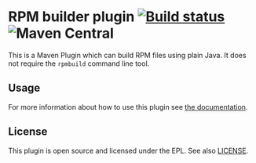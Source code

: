 
# RPM builder plugin [![Build status](https://api.travis-ci.org/ctron/rpm-builder.svg)](https://travis-ci.org/ctron/rpm-builder) ![Maven Central](https://img.shields.io/maven-central/v/de.dentrassi.maven/rpm.svg "Maven Central Status")

This is a Maven Plugin which can build RPM files using plain Java.
It does not require the `rpmbuild` command line tool.

## Usage

For more information about how to use this plugin see
[the documentation](https://ctron.github.io/rpm-builder).

## License

This plugin is open source and licensed under the EPL. See also [LICENSE](LICENSE).

